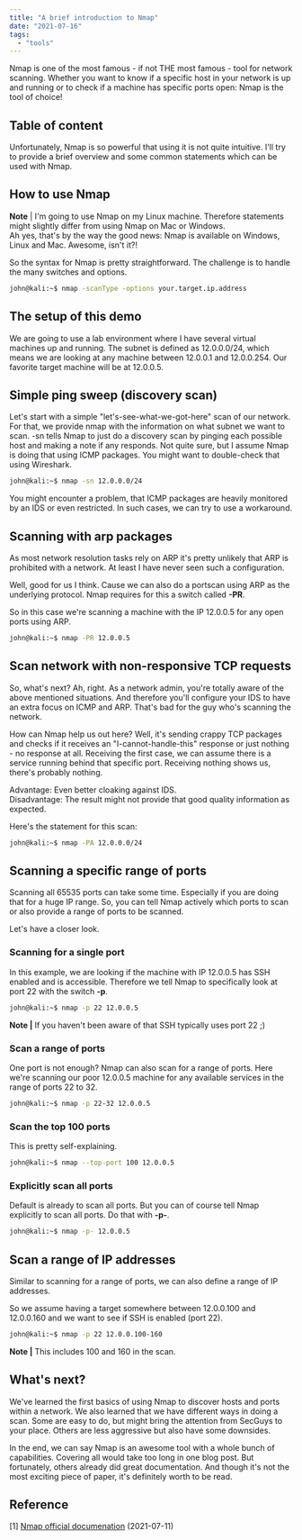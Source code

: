```yaml
---
title: "A brief introduction to Nmap"
date: "2021-07-16"
tags: 
  - "tools"
---
```


Nmap is one of the most famous - if not THE most famous - tool for network scanning. Whether you want to know if a specific host in your network is up and running or to check if a machine has specific ports open: Nmap is the tool of choice!

<!--more-->
## Table of content 


Unfortunately, Nmap is so powerful that using it is not quite intuitive. I'll try to provide a brief overview and some common statements which can be used with Nmap.

## How to use Nmap

**Note** | I'm going to use Nmap on my Linux machine. Therefore statements might slightly differ from using Nmap on Mac or Windows.  
Ah yes, that's by the way the good news: Nmap is available on Windows, Linux and Mac. Awesome, isn't it?!

So the syntax for Nmap is pretty straightforward. The challenge is to handle the many switches and options.

```bash
john@kali:~$ nmap -scanType -options your.target.ip.address
```

## The setup of this demo

We are going to use a lab environment where I have several virtual machines up and running. The subnet is defined as 12.0.0.0/24, which means we are looking at any machine between 12.0.0.1 and 12.0.0.254. Our favorite target machine will be at 12.0.0.5.

## Simple ping sweep (discovery scan)

Let's start with a simple "let's-see-what-we-got-here" scan of our network.  
For that, we provide nmap with the information on what subnet we want to scan. -sn tells Nmap to just do a discovery scan by pinging each possible host and making a note if any responds. Not quite sure, but I assume Nmap is doing that using ICMP packages. You might want to double-check that using Wireshark.

```bash
john@kali:~$ nmap -sn 12.0.0.0/24
```

You might encounter a problem, that ICMP packages are heavily monitored by an IDS or even restricted. In such cases, we can try to use a workaround.

## Scanning with arp packages

As most network resolution tasks rely on ARP it's pretty unlikely that ARP is prohibited with a network. At least I have never seen such a configuration.

Well, good for us I think. Cause we can also do a portscan using ARP as the underlying protocol. Nmap requires for this a switch called **\-PR**.

So in this case we're scanning a machine with the IP 12.0.0.5 for any open ports using ARP.

```bash
john@kali:~$ nmap -PR 12.0.0.5
```

## Scan network with non-responsive TCP requests

So, what's next? Ah, right. As a network admin, you're totally aware of the above mentioned situations. And therefore you'll configure your IDS to have an extra focus on ICMP and ARP. That's bad for the guy who's scanning the network.

How can Nmap help us out here? Well, it's sending crappy TCP packages and checks if it receives an "I-cannot-handle-this" response or just nothing - no response at all. Receiving the first case, we can assume there is a service running behind that specific port. Receiving nothing shows us, there's probably nothing.

Advantage: Even better cloaking against IDS.  
Disadvantage: The result might not provide that good quality information as expected.

Here's the statement for this scan:

```bash
john@kali:~$ nmap -PA 12.0.0.0/24 
```

## Scanning a specific range of ports

Scanning all 65535 ports can take some time. Especially if you are doing that for a huge IP range. So, you can tell Nmap actively which ports to scan or also provide a range of ports to be scanned.

Let's have a closer look.

### Scanning for a single port

In this example, we are looking if the machine with IP 12.0.0.5 has SSH enabled and is accessible. Therefore we tell Nmap to specifically look at port 22 with the switch **\-p**.

```bash
john@kali:~$ nmap -p 22 12.0.0.5 
```

**Note |** If you haven't been aware of that SSH typically uses port 22 ;)

### Scan a range of ports

One port is not enough? Nmap can also scan for a range of ports. Here we're scanning our poor 12.0.0.5 machine for any available services in the range of ports 22 to 32.

```bash
john@kali:~$ nmap -p 22-32 12.0.0.5 
```

### Scan the top 100 ports

This is pretty self-explaining.

```bash
john@kali:~$ nmap --top-port 100 12.0.0.5
```

### Explicitly scan all ports

Default is already to scan all ports. But you can of course tell Nmap explicitly to scan all ports. Do that with **\-p-**.

```bash
john@kali:~$ nmap -p- 12.0.0.5
```

## Scan a range of IP addresses

Similar to scanning for a range of ports, we can also define a range of IP addresses.

So we assume having a target somewhere between 12.0.0.100 and 12.0.0.160 and we want to see if SSH is enabled (port 22).

```bash
john@kali:~$ nmap -p 22 12.0.0.100-160
```

**Note |** This includes 100 and 160 in the scan.

## What's next?

We've learned the first basics of using Nmap to discover hosts and ports within a network. We also learned that we have different ways in doing a scan. Some are easy to do, but might bring the attention from SecGuys to your place. Others are less aggressive but also have some downsides.

In the end, we can say Nmap is an awesome tool with a whole bunch of capabilities. Covering all would take too long in one blog post. But fortunately, others already did great documentation. And though it's not the most exciting piece of paper, it's definitely worth to be read.

## Reference

\[1\] [Nmap official documenation](https://nmap.org/docs.html) (2021-07-11)
